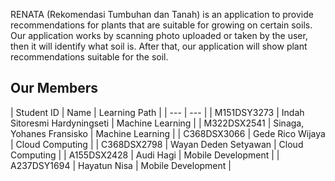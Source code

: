 RENATA (Rekomendasi Tumbuhan dan Tanah) is an application to provide recommendations for plants that are suitable for growing on certain soils. Our application works by scanning photo uploaded or taken by the user, then it will identify what soil is. After that, our application will show plant recommendations suitable for the soil.

## Our Members
| Student ID | Name | Learning Path |
| --- | --- |
| M151DSY3273 | Indah Sitoresmi Hardyningseti | Machine Learning |
| M322DSX2541 | Sinaga, Yohanes Fransisko | Machine Learning |
| C368DSX3066 | Gede Rico Wijaya | Cloud Computing |
| C368DSX2798 | Wayan Deden Setyawan | Cloud Computing |
| A155DSX2428 | Audi Hagi | Mobile Development |
| A237DSY1694 | Hayatun Nisa | Mobile Development |
